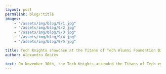 ```yaml
---
layout: post
permalink: blog/:title
images:
    - "/assets/img/blog/9/1.jpg"
    - "/assets/img/blog/9/2.jpg"
    - "/assets/img/blog/9/3.jpg"
    - "/assets/img/blog/9/4.jpg"
    - "/assets/img/blog/9/5.jpg"

title: Tech Knights showcase at the Titans of Tech Alumni Foundation Dinner
author: Alexandra Gostev

text: On November 30th, the Tech Knights attended the Titans of Tech event, where tech alumni were honored and had the chance to share their stories of success. We are so grateful to have met so many influential and inspiring alumni at this event. The honorary ceremony allowed us to talk to some of the graduates of Tech, who’ve greatly contributed to both their field and to the tech community. We hope that through our hard work and resilience, we can follow in their foot steps. It was our pleasure to showcase the robot we passionately worked on last season and we can’t wait to build again this upcoming season. The audience was captivated by our creative design, and we hope that our technological achievement will inspire future generations of Tech, just as the alumni have inspired us.
---
```

